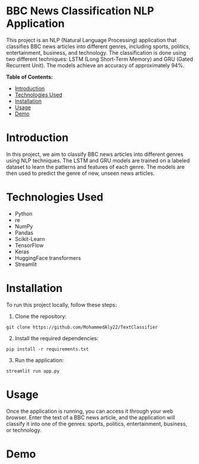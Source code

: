 # BBC News Classification NLP Application
This project is an NLP (Natural Language Processing) application that classifies BBC news articles into different genres, including sports, politics, entertainment, business, and technology. The classification is done using two different techniques: LSTM (Long Short-Term Memory) and GRU (Gated Recurrent Unit). The models achieve an accuracy of approximately 94%.

**Table of Contents:**
* [Introduction](#introduction)
* [Technologies Used](#technologies-used)
* [Installation](#installation)
* [Usage](#usage)
* [Demo](#demo)

# Introduction
In this project, we aim to classify BBC news articles into different genres using NLP techniques. The LSTM and GRU models are trained on a labeled dataset to learn the patterns and features of each genre. The models are then used to predict the genre of new, unseen news articles.

# Technologies Used
- Python
- re
- NumPy
- Pandas
- Scikit-Learn
- TensorFlow
- Keras
- HuggingFace transformers
- Streamlit

# Installation
To run this project locally, follow these steps:

1. Clone the repository:
```
git clone https://github.com/MohammedAly22/TextClassifier
```

2. Install the required dependencies:
```
pip install -r requirements.txt
```

3. Run the application:
```
streamlit run app.py
```

# Usage
Once the application is running, you can access it through your web browser. Enter the text of a BBC news article, and the application will classify it into one of the genres: sports, politics, entertainment, business, or technology.

# Demo

